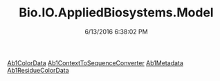 ﻿---
title: Bio.IO.AppliedBiosystems.Model
date: 6/13/2016 6:38:02 PM
---

[Ab1ColorData](T-Bio.IO.AppliedBiosystems.Model.Ab1ColorData.html)
[Ab1ContextToSequenceConverter](T-Bio.IO.AppliedBiosystems.Model.Ab1ContextToSequenceConverter.html)
[Ab1Metadata](T-Bio.IO.AppliedBiosystems.Model.Ab1Metadata.html)
[Ab1ResidueColorData](T-Bio.IO.AppliedBiosystems.Model.Ab1ResidueColorData.html)
